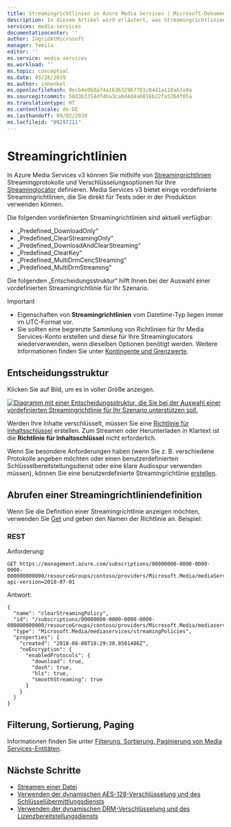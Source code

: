 ```yaml
---
title: Streamingrichtlinien in Azure Media Services | Microsoft-Dokumentation
description: In diesem Artikel wird erläutert, was Streamingrichtlinien sind und wie sie in Azure Media Services verwendet werden.
services: media-services
documentationcenter: ''
author: IngridAtMicrosoft
manager: femila
editor: ''
ms.service: media-services
ms.workload: ''
ms.topic: conceptual
ms.date: 05/28/2019
ms.author: inhenkel
ms.openlocfilehash: 9ecb4e0b8a74a163632967781c84d1a110ab3a9a
ms.sourcegitcommit: 58d3b3314df4ba3cabd4d4a6016b22fa5264f05a
ms.translationtype: HT
ms.contentlocale: de-DE
ms.lasthandoff: 09/02/2020
ms.locfileid: "89297211"
---
```

# <a name="streaming-policies"></a>Streamingrichtlinien

In Azure Media Services v3 können Sie mithilfe von [Streamingrichtlinien](/rest/api/media/streamingpolicies) Streamingprotokolle und Verschlüsselungsoptionen für Ihre [Streaminglocator](streaming-locators-concept.md) definieren. Media Services v3 bietet einige vordefinierte Streamingrichtlinien, die Sie direkt für Tests oder in der Produktion verwenden können. 

Die folgenden vordefinierten Streamingrichtlinien sind aktuell verfügbar:<br/>
* „Predefined_DownloadOnly“
* „Predefined_ClearStreamingOnly“
* „Predefined_DownloadAndClearStreaming“
* „Predefined_ClearKey“
* „Predefined_MultiDrmCencStreaming“ 
* „Predefined_MultiDrmStreaming“

Die folgenden „Entscheidungsstruktur“ hilft Ihnen bei der Auswahl einer vordefinierten Streamingrichtlinie für Ihr Szenario.

> [!IMPORTANT]
> * Eigenschaften von **Streamingrichtlinien** vom Datetime-Typ liegen immer im UTC-Format vor.
> * Sie sollten eine begrenzte Sammlung von Richtlinien für Ihr Media Services-Konto erstellen und diese für Ihre Streaminglocators wiederverwenden, wenn dieselben Optionen benötigt werden. Weitere Informationen finden Sie unter [Kontingente und Grenzwerte](limits-quotas-constraints.md).

## <a name="decision-tree"></a>Entscheidungsstruktur

Klicken Sie auf Bild, um es in voller Größe anzeigen.  

[![Diagramm mit einer Entscheidungsstruktur, die Sie bei der Auswahl einer vordefinierten Streamingrichtlinie für Ihr Szenario unterstützen soll.](./media/streaming-policy/large.png)](./media/streaming-policy/large.png#lightbox)

Werden Ihre Inhalte verschlüsselt, müssen Sie eine [Richtlinie für Inhaltsschlüssel](content-key-policy-concept.md) erstellen. Zum Streamen oder Herunterladen in Klartext ist die **Richtlinie für Inhaltsschlüssel** nicht erforderlich. 

Wenn Sie besondere Anforderungen haben (wenn Sie z. B. verschiedene Protokolle angeben möchten oder einen benutzerdefinierten Schlüsselbereitstellungsdienst oder eine klare Audiospur verwenden müssen), können Sie eine benutzerdefinierte Streamingrichtlinie [erstellen](/rest/api/media/streamingpolicies/create). 

## <a name="get-a-streaming-policy-definition"></a>Abrufen einer Streamingrichtliniendefinition  

Wenn Sie die Definition einer Streamingrichtlinie anzeigen möchten, verwenden Sie [Get](/rest/api/media/streamingpolicies/get) und geben den Namen der Richtlinie an. Beispiel:

### <a name="rest"></a>REST

Anforderung:

```
GET https://management.azure.com/subscriptions/00000000-0000-0000-0000-000000000000/resourceGroups/contoso/providers/Microsoft.Media/mediaServices/contosomedia/streamingPolicies/clearStreamingPolicy?api-version=2018-07-01
```

Antwort:

```
{
  "name": "clearStreamingPolicy",
  "id": "/subscriptions/00000000-0000-0000-0000-000000000000/resourceGroups/contoso/providers/Microsoft.Media/mediaservices/contosomedia/streamingPolicies/clearStreamingPolicy",
  "type": "Microsoft.Media/mediaservices/streamingPolicies",
  "properties": {
    "created": "2018-08-08T18:29:30.8501486Z",
    "noEncryption": {
      "enabledProtocols": {
        "download": true,
        "dash": true,
        "hls": true,
        "smoothStreaming": true
      }
    }
  }
}
```

## <a name="filtering-ordering-paging"></a>Filterung, Sortierung, Paging

Informationen finden Sie unter [Filterung, Sortierung, Paginierung von Media Services-Entitäten](entities-overview.md).

## <a name="next-steps"></a>Nächste Schritte

* [Streamen einer Datei](stream-files-dotnet-quickstart.md)
* [Verwenden der dynamischen AES-128-Verschlüsselung und des Schlüsselübermittlungsdiensts](protect-with-aes128.md)
* [Verwenden der dynamischen DRM-Verschlüsselung und des Lizenzbereitstellungsdiensts](protect-with-drm.md)
